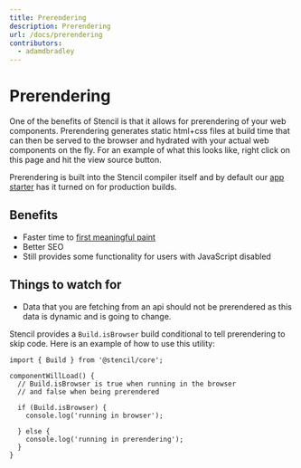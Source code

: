 ```yaml
---
title: Prerendering
description: Prerendering
url: /docs/prerendering
contributors:
  - adamdbradley
---
```


# Prerendering

One of the benefits of Stencil is that it allows for prerendering of your web components. Prerendering generates static html+css files at build time that can then be served to the browser and hydrated with your actual web components on the fly. For an example of what this looks like, right click on this page and hit the view source button.

Prerendering is built into the Stencil compiler itself and by default our [app starter](https://github.com/ionic-team/stencil-app-starter) has it turned on for production builds.

## Benefits

- Faster time to [first meaningful paint](https://developers.google.com/web/tools/lighthouse/audits/first-meaningful-paint)
- Better SEO
- Still provides some functionality for users with JavaScript disabled


## Things to watch for

- Data that you are fetching from an api should not be prerendered as this data is dynamic and is going to change.

Stencil provides a `Build.isBrowser` build conditional to tell prerendering to skip code. Here is an example of how to use this utility:

```tsx
import { Build } from '@stencil/core';

componentWillLoad() {
  // Build.isBrowser is true when running in the browser
  // and false when being prerendered

  if (Build.isBrowser) {
    console.log('running in browser');

  } else {
    console.log('running in prerendering');
  }
}
```
